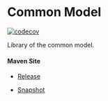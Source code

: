 # Common Model

[![codecov](https://codecov.io/gh/bremersee/common-model/branch/master/graph/badge.svg)](https://codecov.io/gh/bremersee/common-model)

Library of the common model.

#### Maven Site

- [Release](https://bremersee.github.io/common-model/index.html)

- [Snapshot](https://nexus.bremersee.org/repository/maven-sites/common-model/2.3.2-SNAPSHOT/index.html)
